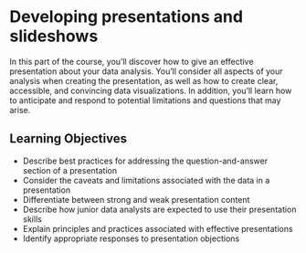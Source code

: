 # Developing presentations and slideshows
In this part of the course, you’ll discover how to give an effective presentation about your data analysis. You’ll consider all aspects of your analysis when creating the presentation, as well as how to create clear, accessible, and convincing data visualizations. In addition, you’ll learn how to anticipate and respond to potential limitations and questions that may arise.

## Learning Objectives
- Describe best practices for addressing the question-and-answer section of a presentation
- Consider the caveats and limitations associated with the data in a presentation
- Differentiate between strong and weak presentation content
- Describe how junior data analysts are expected to use their presentation skills
- Explain principles and practices associated with effective presentations
- Identify appropriate responses to presentation objections